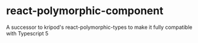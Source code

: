 # react-polymorphic-component
A successor to kripod's react-polymorphic-types to make it fully compatible with Typescript 5
